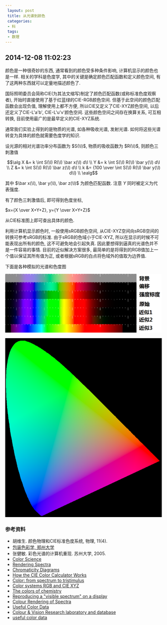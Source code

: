 ```yaml
---
 layout: post
 title: 从光谱到颜色
 categories:
 - 科
 tags:
 - 数理
---
```


## 2014-12-08 11:02:23

颜色是一种很奇妙的东西, 通常看到的颜色受多种条件影响, 计算机显示的颜色也是一样. 相关的学科是色度学,
其中的关键是确定颜色匹配函数和定义颜色空间, 有了这两种东西就可以定量地描述颜色了.

国际照明委员会简称CIE(为其法文缩写)制定了颜色匹配函数(或称标准色度观察者), 开始时直接使用了基于红蓝绿的CIE-RGB颜色空间.
但基于此空间的颜色匹配函数会出现负值, 理解使用上都不方便, 所以CIE又定义了CIE-XYZ颜色空间, 以后还定义了CIE-L'a'b', 
CIE-L'u'v'颜色空间. 这些颜色空间之间存在换算关系, 可互相转换, 目前使用最广的是最早定义的CIE-XYZ系统.

通常我们实验上得到的是物质的光谱, 如各种吸收光谱, 发射光谱. 如何将这些光谱转变为具体的颜色就需要色度学的知识.

设光源的相对光谱功率分布函数为 $S(\l)$, 物质的吸收函数为 $R(\l)$, 则颜色三刺激值

$$\alg
X &= k \int S(\l) R(\l) \bar x(\l) d\l \\
Y &= k \int S(\l) R(\l) \bar y(\l) d\l \\
Z &= k \int S(\l) R(\l) \bar z(\l) d\l \\
k &= {100 \over \int S(\l) R(\l) \bar y(\l) d\l} \\
\ealg$$

其中 $\bar x(\l), \bar y(\l), \bar z(\l)$ 为颜色匹配函数. 注意 $Y$ 同时被定义为代表强度.

有了颜色三刺激值后, 即可得到色度坐标,

$x={X \over X+Y+Z}, y={Y \over X+Y+Z}$

从CIE标准图上即可查出具体的颜色.

利用计算机显示颜色时, 一般使用sRGB颜色空间, 从CIE-XYZ空间向sRGB空间的转换可参考sRGB的标准.
由于sRGB的色域小于CIE-XYZ, 所以在显示的时候不可能表现出所有的颜色, 这不可避免地会引起失真.
因此要想得到逼真的光谱色并不是一件容易的事情.
目前的近似解决方案很多, 最简单的是将得到的RGB值加上一个值以保证其所有值为正, 或者根据sRGB的白点将色域外的值取为边界值.

下面是各种模拟的光谱和色度图

![](/pic/CIE_光谱.png)

![](/pic/CIE_色度.png)

### 参考资料

- 胡维生. 颜色物理和CIE标准色度系统, 物理, 11(4).
- [包装色彩学, 郑州大学](http://www.cgan.net/book/books/print/packcolor/link/content.htm)
- 张健敏. 彩色光谱的计算机重现. 苏州大学, 2005.
- [Color Science](http://www.midnightkite.com/color.html)
- [Rendering Spectra](http://mintaka.sdsu.edu/GF/explain/optics/rendering.html)
- [Chromaticity Diagrams](http://www.efg2.com/Lab/Graphics/Colors/Chromaticity.htm)
- [How the CIE Color Calculator Works](http://www.brucelindbloom.com/index.html?ColorCalcHelp.html)
- [Color: from spectrum to tristimulus](https://rip94550.wordpress.com/2009/10/26/color-from-spectrum-to-tristimulus/)
- [Color systems RGB and CIE XYZ](http://www.optique-ingenieur.org/en/courses/OPI_ang_M07_C02/co/Contenu_07.html)
- [The colors of chemistry](http://jiahao.github.io/julia-blog/2014/06/09/the-colors-of-chemistry.html)
- [Reproducing a "visible spectrum" on a display](http://www.techmind.org/colour/spectra.html)
- [Colour Rendering of Spectra](https://www.fourmilab.ch/documents/specrend/)
- [Useful Color Data](http://www.rit.edu/cos/colorscience/rc_useful_data.php)
- [Colour & Vision Research laboratory and database](http://cvrl.ioo.ucl.ac.uk/)
- [useful color data](http://www.cis.rit.edu/research/mcsl2/online/cie.php)


